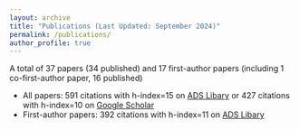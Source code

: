 ```yaml
---
layout: archive
title: "Publications (Last Updated: September 2024)"
permalink: /publications/
author_profile: true
---
```


A total of 37 papers (34 published) and 17 first-author papers (including 1 co-first-author paper, 16 published)
* All papers: 591 citations with h-index=15 on [ADS Libary](https://ui.adsabs.harvard.edu/public-libraries/Ln4PKrMJTI2KGSaYTUw6Rw) or 427 citations with h-index=10 on [Google Scholar](https://scholar.google.com/citations?user=KaFqyosAAAAJ&hl=en) 
* First-author papers: 392 citations with h-index=11 on [ADS Libary](https://ui.adsabs.harvard.edu/public-libraries/EdHwMSxRRl2BoDUnTf_j3Q)

